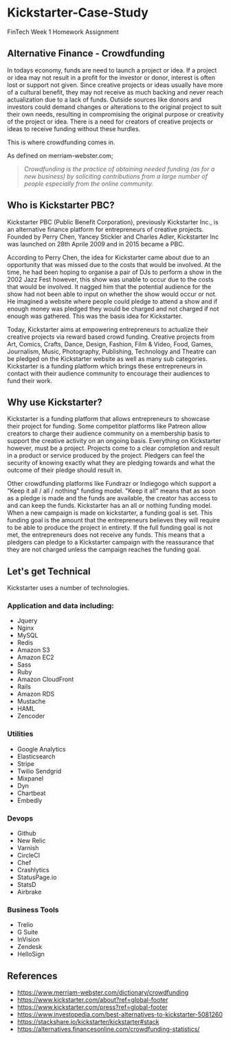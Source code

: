 # Kickstarter-Case-Study
FinTech Week 1 Homework Assignment

## Alternative Finance - Crowdfunding

In todays economy, funds are need to launch a project or idea. If a project or idea may not result in a profit for the investor or donor, interest is often lost or support not given. Since creative projects or ideas usually have more of a cultural benefit, they may not receive as much backing and never reach actualization due to a lack of funds. Outside sources like donors and investors could demand changes or alterations to the original project to suit their own needs, resulting in compromising the original purpose or creativity of the project or idea. There is a need for creators of creative projects or ideas to receive funding without these hurdles. 

This is where crowdfunding comes in.

As defined on merriam-webster.com;
> *Crowdfunding is the practice of obtaining needed funding (as for a new business) by soliciting contributions from a large number of people especially from the online community.*

## Who is Kickstarter PBC?

Kickstarter PBC (Public Benefit Corporation), previously Kickstarter Inc., is an alternative finance platform for entrepreneurs of creative projects. Founded by Perry Chen, Yancey Stickler and Charles Adler, Kickstarter Inc was launched on 28th Aprile 2009 and in 2015 became a PBC. 

According to Perry Chen, the idea for Kickstarter came about due to an opportunity that was missed due to the costs that would be involved. At the time, he had been hoping to organise a pair of DJs to perform a show in the 2002 Jazz Fest however, this show was unable to occur due to the costs that would be involved. It nagged him that the potential audience for the show had not been able to input on whether the show would occur or not. He imagined a website where people could pledge to attend a show and if enough money was pledged they would be charged and not charged if not enough was gathered. This was the basis idea for Kickstarter.

Today, Kickstarter aims at empowering entrepreneurs to actualize their creative projects via reward based crowd funding. Creative projects from Art, Comics, Crafts, Dance, Design, Fashion, Film & Video, Food, Games, Journalism, Music, Photography, Publishing, Technology and Theatre can be pledged on the Kickstarter website as well as many sub categories. Kickstarter is a funding platform which brings these entrepreneurs in contact with their audience community to encourage their audiences to fund their work.

## Why use Kickstarter?

Kickstarter is a funding platform that allows entrepreneurs to showcase their project for funding. Some competitor platforms like Patreon allow creators to charge their audience community on a membership basis to support the creative activity on an ongoing basis. Everything on Kickstarter however, must be a project. Projects come to a clear completion and result in a product or service produced by the project. Pledgers can feel the security of knowing exactly what they are pledging towards and what the outcome of their pledge should result in.

Other crowdfunding platforms like Fundrazr or Indiegogo which support a "Keep it all / all / nothing" funding model. "Keep it all" means that as soon as a pledge is made and the funds are available, the creator has access to and can keep the funds. Kickstarter has an all or nothing funding model. When a new campaign is made on kickstarter, a funding goal is set. This funding goal is the amount that the entrepreneurs believes they will require to be able to produce the project in entirety. If the full funding goal is not met, the entrepreneurs does not receive any funds. This means that a pledgers can pledge to a Kickstarter campaign with the reassurance that they are not charged unless the campaign reaches the funding goal.

## Let's get Technical

Kickstarter uses a number of technologies. 

### Application and data including:
* Jquery
* Nginx
* MySQL
* Redis
* Amazon S3
* Amazon EC2
* Sass
* Ruby
* Amazon CloudFront
* Rails
* Amazon RDS
* Mustache
* HAML
* Zencoder

### Utilities
* Google Analytics
* Elasticsearch
* Stripe
* Twilio Sendgrid
* Mixpanel
* Dyn
* Chartbeat
* Embedly

### Devops

* Github
* New Relic
* Varnish
* CircleCI
* Chef
* Crashlytics
* StatusPage.io
* StatsD
* Airbrake

### Business Tools

* Trelio
* G Suite
* InVision
* Zendesk
* HelloSign

## References

* https://www.merriam-webster.com/dictionary/crowdfunding
* https://www.kickstarter.com/about?ref=global-footer
* https://www.kickstarter.com/press?ref=global-footer
* https://www.investopedia.com/best-alternatives-to-kickstarter-5081260
* https://stackshare.io/kickstarter/kickstarter#stack
* https://alternatives.financesonline.com/crowdfunding-statistics/


